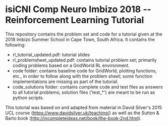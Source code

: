 # isiCNI Comp Neuro Imbizo 2018 -- Reinforcement Learning Tutorial

This repository contains the problem set and code for a tutorial given at the 2018 Imbizo Summer School in Cape Town, South Africa. It contains the following:
- rl_tutorial_updated.pdf: tutorial slides
- rl_problemsheet_updated.pdf: contains tutorial problem set; primarily coding problems based on a GridWorld RL environment.
- code folder: contains baseline code for GridWorld, plotting functions, etc., in order to follow along with the problem sheet; some function implementations are missing as part of the tutorial.
- code_solutions folder: contains complete code and test files as answers to all tutorial problems; solution files ('test_*') are meant to be run as python scripts.

This tutorial was based on and adapted from material in David Silver's 2015 UCL course (https://www.davidsilver.uk/teaching/) as well as the Sutton & Barto book (http://incompleteideas.net/book/the-book-2nd.html).
